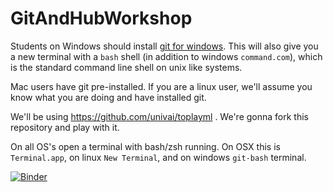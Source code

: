 # GitAndHubWorkshop

Students on Windows should install [git for windows](https://git-scm.com/download/win). This will also give you a new terminal with a `bash` shell (in addition to windows `command.com`), which is the standard command line shell on unix like systems. 

Mac users have git pre-installed. If you are a linux user, we'll assume you know what you are doing and have installed git.

We'll be using <https://github.com/univai/toplayml> . We're gonna fork this repository and play with it.

On all OS's open a terminal with bash/zsh running. On OSX this is `Terminal.app`, on linux `New Terminal`, and on windows `git-bash` terminal.


[![Binder](https://mybinder.org/badge_logo.svg)](https://mybinder.org/v2/gh/univai-ghf/GitAndHubWorkshop/HEAD)

